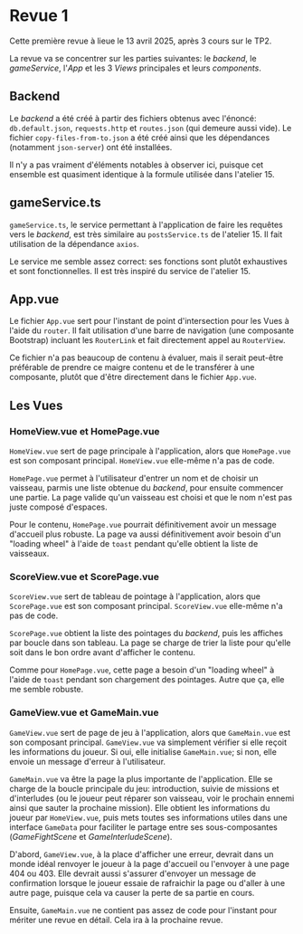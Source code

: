 # Revue 1

Cette première revue à lieue le 13 avril 2025, après 3 cours sur le TP2.

La revue va se concentrer sur les parties suivantes: le *backend*, le *gameService*, l'*App* et les 3 *Views* principales et leurs *components*.

## Backend

Le *backend* a été créé à partir des fichiers obtenus avec l'énoncé: `db.default.json`, `requests.http` et `routes.json` (qui demeure aussi vide). Le fichier `copy-files-from-to.json` a été créé ainsi que les dépendances (notamment `json-server`) ont été installées.

Il n'y a pas vraiment d'éléments notables à observer ici, puisque cet ensemble est quasiment identique à la formule utilisée dans l'atelier 15.

## gameService.ts

`gameService.ts`, le service permettant à l'application de faire les requêtes vers le *backend*, est très similaire au `postsService.ts` de l'atelier 15. Il fait utilisation de la dépendance `axios`.

Le service me semble assez correct: ses fonctions sont plutôt exhaustives et sont fonctionnelles. Il est très inspiré du service de l'atelier 15.

## App.vue

Le fichier `App.vue` sert pour l'instant de point d'intersection pour les Vues à l'aide du `router`. Il fait utilisation d'une barre de navigation (une composante Bootstrap) incluant les `RouterLink` et fait directement appel au `RouterView`.

Ce fichier n'a pas beaucoup de contenu à évaluer, mais il serait peut-être préférable de prendre ce maigre contenu et de le transférer à une composante, plutôt que d'être directement dans le fichier `App.vue`.

## Les Vues

### HomeView.vue et HomePage.vue

`HomeView.vue` sert de page principale à l'application, alors que `HomePage.vue` est son composant principal. `HomeView.vue` elle-même n'a pas de code.

`HomePage.vue` permet à l'utilisateur d'entrer un nom et de choisir un vaisseau, parmis une liste obtenue du *backend*, pour ensuite commencer une partie. La page valide qu'un vaisseau est choisi et que le nom n'est pas juste composé d'espaces.

Pour le contenu, `HomePage.vue` pourrait définitivement avoir un message d'accueil plus robuste. La page va aussi définitivement avoir besoin d'un "loading wheel" à l'aide de `toast` pendant qu'elle obtient la liste de vaisseaux.

### ScoreView.vue et ScorePage.vue

`ScoreView.vue` sert de tableau de pointage à l'application, alors que `ScorePage.vue` est son composant principal. `ScoreView.vue` elle-même n'a pas de code.

`ScorePage.vue` obtient la liste des pointages du *backend*, puis les affiches par boucle dans son tableau. La page se charge de trier la liste pour qu'elle soit dans le bon ordre avant d'afficher le contenu.

Comme pour `HomePage.vue`, cette page a besoin d'un "loading wheel" à l'aide de `toast` pendant son chargement des pointages. Autre que ça, elle me semble robuste.

### GameView.vue et GameMain.vue

`GameView.vue` sert de page de jeu à l'application, alors que `GameMain.vue` est son composant principal. `GameView.vue` va simplement vérifier si elle reçoit les informations du joueur. Si oui, elle initialise `GameMain.vue`; si non, elle envoie un message d'erreur à l'utilisateur.

`GameMain.vue` va être la page la plus importante de l'application. Elle se charge de la boucle principale du jeu: introduction, suivie de missions et d'interludes (ou le joueur peut réparer son vaisseau, voir le prochain ennemi ainsi que sauter la prochaine mission). Elle obtient les informations du joueur par `HomeView.vue`, puis mets toutes ses informations utiles dans une interface `GameData` pour faciliter le partage entre ses sous-composantes (*GameFightScene* et *GameInterludeScene*).

D'abord, `GameView.vue`, à la place d'afficher une erreur, devrait dans un monde idéal renvoyer le joueur à la page d'accueil ou l'envoyer à une page 404 ou 403. Elle devrait aussi s'assurer d'envoyer un message de confirmation lorsque le joueur essaie de rafraichir la page ou d'aller à une autre page, puisque cela va causer la perte de sa partie en cours.

Ensuite, `GameMain.vue` ne contient pas assez de code pour l'instant pour mériter une revue en détail. Cela ira à la prochaine revue.
